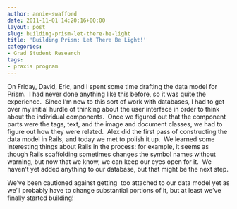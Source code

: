 ```yaml
---
author: annie-swafford
date: 2011-11-01 14:20:16+00:00
layout: post
slug: building-prism-let-there-be-light
title: 'Building Prism: Let There Be Light!'
categories:
- Grad Student Research
tags:
- praxis program
---
```


On Friday, David, Eric, and I spent some time drafting the data model for Prism.  I had never done anything like this before, so it was quite the experience.  Since I’m new to this sort of work with databases, I had to get over my initial hurdle of thinking about the user interface in order to think about the individual components.  Once we figured out that the component parts were the tags, text, and the image and document classes, we had to figure out how they were related.  Alex did the first pass of constructing the data model in Rails, and today we met to polish it up.  We learned some interesting things about Rails in the process: for example, it seems as though Rails scaffolding sometimes changes the symbol names without warning, but now that we know, we can keep our eyes open for it.  We haven’t yet added anything to our database, but that might be the next step.

We’ve been cautioned against getting  too attached to our data model yet as we’ll probably have to change substantial portions of it, but at least we’ve finally started building!
